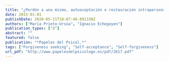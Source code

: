 ```yaml
---
title: "¿Perdón a uno mismo, autoaceptación o restauración intrapersonal? Cuestiones abiertas en psicología del perdón"
date: 2015-01-01
publishDate: 2020-05-21T18:07:40.091338Z
authors: ["María Prieto-Ursúa", "Ignacio Echegoyen"]
publication_types: ["2"]
abstract: ""
featured: false
publication: "*Papeles del Psicol.*"
tags: ["Forgiveness seeking", "Self-acceptance", "Self-forgiveness"]
url_pdf: "http://www.papelesdelpsicologo.es/pdf/2617.pdf"
---
```


